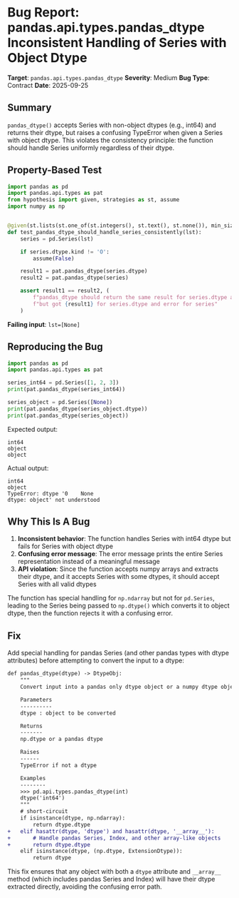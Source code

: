 # Bug Report: pandas.api.types.pandas_dtype Inconsistent Handling of Series with Object Dtype

**Target**: `pandas.api.types.pandas_dtype`
**Severity**: Medium
**Bug Type**: Contract
**Date**: 2025-09-25

## Summary

`pandas_dtype()` accepts Series with non-object dtypes (e.g., int64) and returns their dtype, but raises a confusing TypeError when given a Series with object dtype. This violates the consistency principle: the function should handle Series uniformly regardless of their dtype.

## Property-Based Test

```python
import pandas as pd
import pandas.api.types as pat
from hypothesis import given, strategies as st, assume
import numpy as np


@given(st.lists(st.one_of(st.integers(), st.text(), st.none()), min_size=1, max_size=10))
def test_pandas_dtype_should_handle_series_consistently(lst):
    series = pd.Series(lst)

    if series.dtype.kind != 'O':
        assume(False)

    result1 = pat.pandas_dtype(series.dtype)
    result2 = pat.pandas_dtype(series)

    assert result1 == result2, (
        f"pandas_dtype should return the same result for series.dtype and series itself, "
        f"but got {result1} for series.dtype and error for series"
    )
```

**Failing input**: `lst=[None]`

## Reproducing the Bug

```python
import pandas as pd
import pandas.api.types as pat

series_int64 = pd.Series([1, 2, 3])
print(pat.pandas_dtype(series_int64))

series_object = pd.Series([None])
print(pat.pandas_dtype(series_object.dtype))
print(pat.pandas_dtype(series_object))
```

Expected output:
```
int64
object
object
```

Actual output:
```
int64
object
TypeError: dtype '0    None
dtype: object' not understood
```

## Why This Is A Bug

1. **Inconsistent behavior**: The function handles Series with int64 dtype but fails for Series with object dtype
2. **Confusing error message**: The error message prints the entire Series representation instead of a meaningful message
3. **API violation**: Since the function accepts numpy arrays and extracts their dtype, and it accepts Series with some dtypes, it should accept Series with all valid dtypes

The function has special handling for `np.ndarray` but not for `pd.Series`, leading to the Series being passed to `np.dtype()` which converts it to object dtype, then the function rejects it with a confusing error.

## Fix

Add special handling for pandas Series (and other pandas types with dtype attributes) before attempting to convert the input to a dtype:

```diff
def pandas_dtype(dtype) -> DtypeObj:
    """
    Convert input into a pandas only dtype object or a numpy dtype object.

    Parameters
    ----------
    dtype : object to be converted

    Returns
    -------
    np.dtype or a pandas dtype

    Raises
    ------
    TypeError if not a dtype

    Examples
    --------
    >>> pd.api.types.pandas_dtype(int)
    dtype('int64')
    """
    # short-circuit
    if isinstance(dtype, np.ndarray):
        return dtype.dtype
+   elif hasattr(dtype, 'dtype') and hasattr(dtype, '__array__'):
+       # Handle pandas Series, Index, and other array-like objects
+       return dtype.dtype
    elif isinstance(dtype, (np.dtype, ExtensionDtype)):
        return dtype
```

This fix ensures that any object with both a `dtype` attribute and `__array__` method (which includes pandas Series and Index) will have their dtype extracted directly, avoiding the confusing error path.
